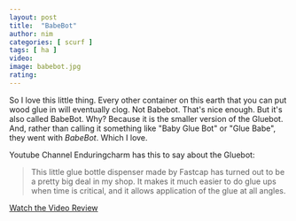 ```yaml
---
layout: post
title:  "BabeBot"
author: nim
categories: [ scurf ]
tags: [ ha ]
video: 
image: babebot.jpg
rating: 
---
```


So I love this little thing. Every other container on this earth that you can put wood glue in will eventually clog. Not Babebot. That's nice enough. But it's also called BabeBot. Why? Because it is the smaller version of the Gluebot. And, rather than calling it something like "Baby Glue Bot" or "Glue Babe", they went with _BabeBot_. Which I love.


Youtube Channel Enduringcharm has this to say about the Gluebot:

> This little glue bottle dispenser made by Fastcap has turned out to be a pretty big deal in my shop.  It makes it much easier to do glue ups when time is critical, and it allows application of the glue at all angles. 

[Watch the Video Review](https://www.youtube.com/watch?v=4qlzT6vwxQA)